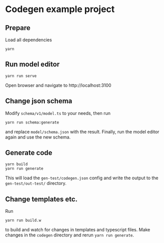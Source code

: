 # Codegen example project

## Prepare

Load all dependencies

    yarn


## Run model editor
    yarn run serve

Open browser and navigate to http://localhost:3100


## Change json schema

Modify `schema/v1/model.ts` to your needs, then run

    yarn run schema:generate

and replace `model/schema.json` with the result. Finally, run the model editor again and use the new schema.

## Generate code

    yarn build
    yarn run generate

This will load the `gen-test/codegen.json` config and write the output to the `gen-test/out-test/` directory.

## Change templates etc.
Run 

    yarn run build.w

to build and watch for changes in templates and typescript files. Make changes in the `codegen` directory and rerun `yarn run generate`.
